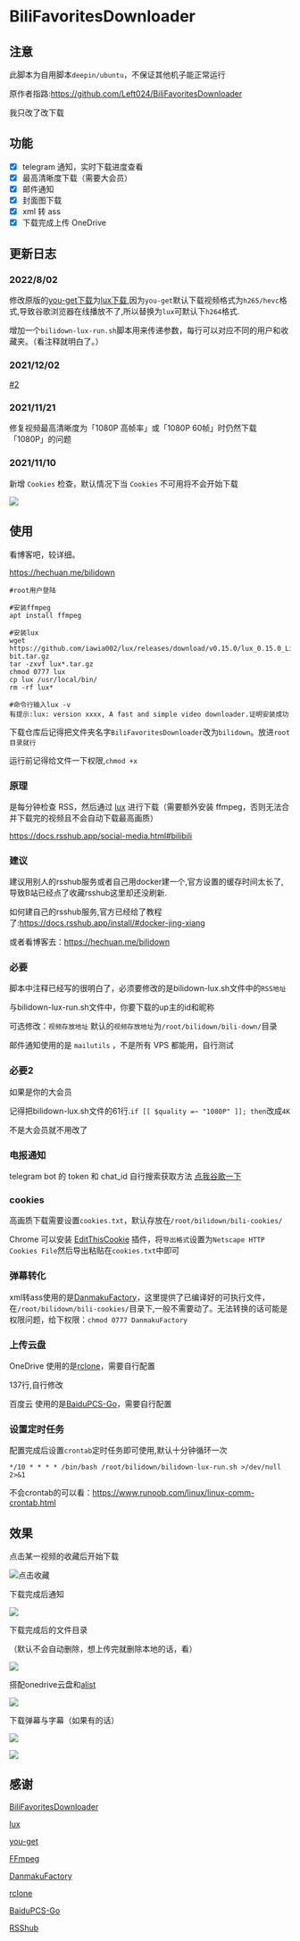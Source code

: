 # BiliFavoritesDownloader

## 注意

此脚本为自用脚本`deepin/ubuntu`，不保证其他机子能正常运行

原作者指路:https://github.com/Left024/BiliFavoritesDownloader

我只改了改下载

## 功能

- [x] telegram 通知，实时下载进度查看
- [x] 最高清晰度下载（需要大会员）
- [x] 邮件通知
- [x] 封面图下载
- [x] xml 转 ass
- [x] 下载完成上传 OneDrive

## 更新日志

### 2022/8/02

修改原版的[you-get下载](https://github.com/soimort/you-get)为[lux下载](https://github.com/iawia002/lux/),因为`you-get`默认下载视频格式为`h265/hevc`格式,导致谷歌浏览器在线播放不了,所以替换为`lux`可默认下`h264`格式.

增加一个`bilidown-lux-run.sh`脚本用来传递参数，每行可以对应不同的用户和收藏夹。（看注释就明白了。）

### 2021/12/02

[#2](https://github.com/Left024/BiliFavoritesDownloader/issues/2)

### 2021/11/21

修复视频最高清晰度为「1080P 高帧率」或「1080P 60帧」时仍然下载「1080P」的问题

### 2021/11/10

新增 ```Cookies``` 检查，默认情况下当 ```Cookies``` 不可用将不会开始下载

![](https://raw.githubusercontent.com/left916/images/main/2021/10/20211110134148.png)

## 使用

看博客吧，较详细。

https://hechuan.me/bilidown

```shell
#root用户登陆

#安装ffmpeg
apt install ffmpeg

#安装lux
wget https://github.com/iawia002/lux/releases/download/v0.15.0/lux_0.15.0_Linux_64-bit.tar.gz
tar -zxvf lux*.tar.gz
chmod 0777 lux
cp lux /usr/local/bin/
rm -rf lux*

#命令行输入lux -v
有提示:lux: version xxxx, A fast and simple video downloader.证明安装成功

```

下载仓库后记得把文件夹名字`BiliFavoritesDownloader`改为`bilidown`。放进`root目录就行`

运行前记得给文件一下权限,`chmod +x`



### 原理

是每分钟检查 RSS，然后通过 [lux](https://github.com/iawia002/lux/) 进行下载（需要额外安装 ffmpeg，否则无法合并下载完的视频且不会自动下载最高画质）

https://docs.rsshub.app/social-media.html#bilibili

### 建议

建议用别人的rsshub服务或者自己用docker建一个,官方设置的缓存时间太长了,导致B站已经点了收藏rsshub这里却还没刷新.

如何建自己的rsshub服务,官方已经给了教程了:https://docs.rsshub.app/install/#docker-jing-xiang

或者看博客去：https://hechuan.me/bilidown

### 必要

脚本中注释已经写的很明白了，必须要修改的是bilidown-lux.sh文件中的```RSS地址```

与bilidown-lux-run.sh文件中，你要下载的up主的id和昵称

可选修改：```视频存放地址```
默认的```视频存放地址```为```/root/bilidown/bili-down/```目录

邮件通知使用的是 ```mailutils``` ，不是所有 VPS 都能用，自行测试

### 必要2

如果是你的大会员

记得把bilidown-lux.sh文件的61行.`if [[ $quality =~ "1080P" ]]; then`改成`4K`

不是大会员就不用改了

### 电报通知

telegram bot 的 token 和 chat_id 自行搜索获取方法
[点我谷歌一下](https://www.google.com/search?q=%E7%94%B5%E6%8A%A5%E6%9C%BA%E5%99%A8%E4%BA%BA%E6%95%99%E7%A8%8B)

### cookies

高画质下载需要设置```cookies.txt```，默认存放在```/root/bilidown/bili-cookies/```

Chrome 可以安装 [EditThisCookie](https://chrome.google.com/webstore/detail/editthiscookie/fngmhnnpilhplaeedifhccceomclgfbg) 插件，将```导出格式```设置为```Netscape HTTP Cookies File```然后导出粘贴在```cookies.txt```中即可

### 弹幕转化

xml转ass使用的是[DanmakuFactory](https://github.com/hihkm/DanmakuFactory)，这里提供了已编译好的可执行文件，在`/root/bilidown/bili-cookies/`目录下,一般不需要动了。无法转换的话可能是权限问题，给下权限：`chmod 0777 DanmakuFactory ` 

### 上传云盘

OneDrive 使用的是[rclone](https://github.com/rclone/rclone)，需要自行配置

137行,自行修改

百度云 使用的是[BaiduPCS-Go](https://github.com/qjfoidnh/BaiduPCS-Go)，需要自行配置

### 设置定时任务

配置完成后设置```crontab```定时任务即可使用,默认十分钟循环一次

```shell
*/10 * * * * /bin/bash /root/bilidown/bilidown-lux-run.sh >/dev/null 2>&1
```

不会crontab的可以看：https://www.runoob.com/linux/linux-comm-crontab.html

## 效果

点击某一视频的收藏后开始下载

![点击收藏](https://raw.githubusercontent.com/left916/images/main/picgo/picgo20210913230146.png)

下载完成后通知

![](https://raw.githubusercontent.com/hechuan4/CDN/main/cdn/bidown4.png)

下载完成后的文件目录

（默认不会自动删除，想上传完就删除本地的话，看）

![](https://raw.githubusercontent.com/hechuan4/CDN/main/cdn/bidown1.png)

搭配onedrive云盘和[alist](https://github.com/alist-org/alist)

![](https://raw.githubusercontent.com/hechuan4/CDN/main/cdn/bidown2.png)



下载弹幕与字幕（如果有的话）

![](https://raw.githubusercontent.com/hechuan4/CDN/main/cdn/bilidown3.png)



![](https://raw.githubusercontent.com/hechuan4/CDN/main/cdn/bilidown5.png)

## 感谢

[BiliFavoritesDownloader](https://github.com/Left024/BiliFavoritesDownloader)

[lux](https://github.com/iawia002/lux/)

[you-get](https://github.com/soimort/you-get)

[FFmpeg](https://github.com/FFmpeg/FFmpeg)

[DanmakuFactory](https://github.com/hihkm/DanmakuFactory)

[rclone](https://github.com/rclone/rclone)

[BaiduPCS-Go](https://github.com/qjfoidnh/BaiduPCS-Go)

[RSShub](https://github.com/DIYgod/RSSHub)
